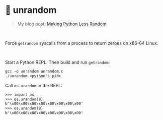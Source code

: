 # 🎲 unrandom
> My blog post: [Making Python Less Random](https://healeycodes.com/making-python-less-random)

<br>

Force `getrandom` syscalls from a process to return zeroes on x86-64 Linux.

<br>

Start a Python REPL. Then build and run `getrandom`:

```txt
gcc -o unrandom unrandom.c
./unrandom <python's pid>
```

Call `os.urandom` in the REPL:

```txt
>>> import os
>>> os.urandom(8)
b'\x00\x00\x00\x00\x00\x00\x00\x00'
>>> os.urandom(8)
b'\x00\x00\x00\x00\x00\x00\x00\x00'
```
